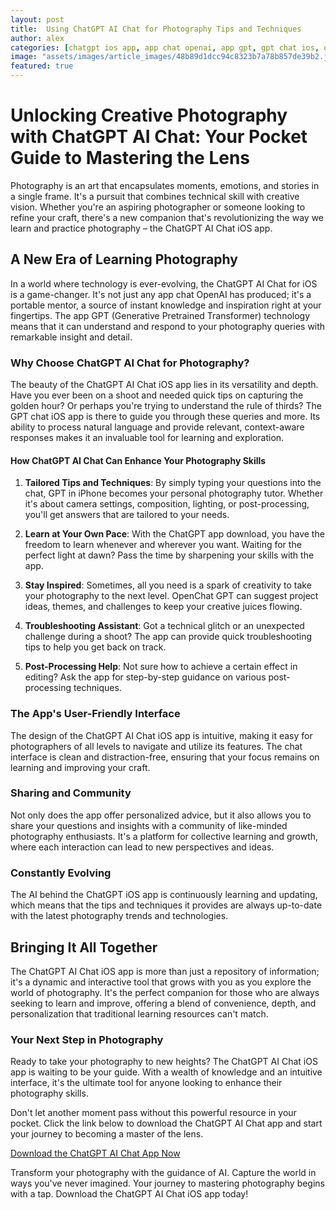 ```yaml
---
layout: post
title:  Using ChatGPT AI Chat for Photography Tips and Techniques
author: alex
categories: [chatgpt ios app, app chat openai, app gpt, gpt chat ios, openchat gtp, chat gpt in iphone, chatgpt app download]
image: "assets/images/article_images/48b89d1dcc94c8323b7a78b857de39b2.jpg"
featured: true
---
```


# Unlocking Creative Photography with ChatGPT AI Chat: Your Pocket Guide to Mastering the Lens

Photography is an art that encapsulates moments, emotions, and stories in a single frame. It's a pursuit that combines technical skill with creative vision. Whether you're an aspiring photographer or someone looking to refine your craft, there's a new companion that's revolutionizing the way we learn and practice photography – the ChatGPT AI Chat iOS app.

## A New Era of Learning Photography

In a world where technology is ever-evolving, the ChatGPT AI Chat for iOS is a game-changer. It's not just any app chat OpenAI has produced; it's a portable mentor, a source of instant knowledge and inspiration right at your fingertips. The app GPT (Generative Pretrained Transformer) technology means that it can understand and respond to your photography queries with remarkable insight and detail.

### Why Choose ChatGPT AI Chat for Photography?

The beauty of the ChatGPT AI Chat iOS app lies in its versatility and depth. Have you ever been on a shoot and needed quick tips on capturing the golden hour? Or perhaps you're trying to understand the rule of thirds? The GPT chat iOS app is there to guide you through these queries and more. Its ability to process natural language and provide relevant, context-aware responses makes it an invaluable tool for learning and exploration.

#### How ChatGPT AI Chat Can Enhance Your Photography Skills

1. **Tailored Tips and Techniques**: By simply typing your questions into the chat, GPT in iPhone becomes your personal photography tutor. Whether it's about camera settings, composition, lighting, or post-processing, you'll get answers that are tailored to your needs.

2. **Learn at Your Own Pace**: With the ChatGPT app download, you have the freedom to learn whenever and wherever you want. Waiting for the perfect light at dawn? Pass the time by sharpening your skills with the app.

3. **Stay Inspired**: Sometimes, all you need is a spark of creativity to take your photography to the next level. OpenChat GPT can suggest project ideas, themes, and challenges to keep your creative juices flowing.

4. **Troubleshooting Assistant**: Got a technical glitch or an unexpected challenge during a shoot? The app can provide quick troubleshooting tips to help you get back on track.

5. **Post-Processing Help**: Not sure how to achieve a certain effect in editing? Ask the app for step-by-step guidance on various post-processing techniques.

### The App's User-Friendly Interface

The design of the ChatGPT AI Chat iOS app is intuitive, making it easy for photographers of all levels to navigate and utilize its features. The chat interface is clean and distraction-free, ensuring that your focus remains on learning and improving your craft.

### Sharing and Community

Not only does the app offer personalized advice, but it also allows you to share your questions and insights with a community of like-minded photography enthusiasts. It's a platform for collective learning and growth, where each interaction can lead to new perspectives and ideas.

### Constantly Evolving

The AI behind the ChatGPT iOS app is continuously learning and updating, which means that the tips and techniques it provides are always up-to-date with the latest photography trends and technologies.

## Bringing It All Together

The ChatGPT AI Chat iOS app is more than just a repository of information; it's a dynamic and interactive tool that grows with you as you explore the world of photography. It's the perfect companion for those who are always seeking to learn and improve, offering a blend of convenience, depth, and personalization that traditional learning resources can't match.

### Your Next Step in Photography

Ready to take your photography to new heights? The ChatGPT AI Chat iOS app is waiting to be your guide. With a wealth of knowledge and an intuitive interface, it's the ultimate tool for anyone looking to enhance their photography skills.

Don't let another moment pass without this powerful resource in your pocket. Click the link below to download the ChatGPT AI Chat app and start your journey to becoming a master of the lens.

[Download the ChatGPT AI Chat App Now](https://apps.apple.com/us/app/ai-ask-chat-with-ai-bots/id6472484891)

Transform your photography with the guidance of AI. Capture the world in ways you've never imagined. Your journey to mastering photography begins with a tap. Download the ChatGPT AI Chat iOS app today!